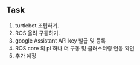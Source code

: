 ## Task

1. turtlebot 조립하기.
2. ROS 올려 구동하기.
3. google Assistant API key 발급 및 등록
4. ROS core 외 pi 하나 더 구동 및 클러스터링 연동 확인
5. 추가 예정
